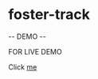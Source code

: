 # foster-track

-- DEMO --

FOR LIVE DEMO

Click [me](https://dilnaz-kaur22.github.io/foster-track/)
